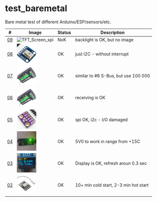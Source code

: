 # test_baremetal
Bare metal test of different Arduino/ESP/sensors/etc. 

| # | Image | Status | Description |
| --- | --- | --- | --- |
|[09](https://github.com/ayaromenok/test_baremetal/issues/09) | ![TFT_Screen_spi](https://github.com/ayaromenok/test_baremetal/blob/master/09__TFT_Screen_spi/png/09.png) | NoK | backlight is OK, but no image |\n
|[08](https://github.com/ayaromenok/test_baremetal/issues/08) | ![AMG883x_termal_sensor](https://github.com/ayaromenok/test_baremetal/blob/master/08__AMG883x_termal_sensor/png/08.png) | OK | just I2C - without interrupt |\n
|[07](https://github.com/ayaromenok/test_baremetal/issues/07) | ![iBus_Receiver](https://github.com/ayaromenok/test_baremetal/blob/master/07__iBus_Receiver/png/07.png) | OK | similar to #6 S-Bus, but use 100 000 |\n
|[06](https://github.com/ayaromenok/test_baremetal/issues/06) | ![SBUS_Reciever](https://github.com/ayaromenok/test_baremetal/blob/master/06__SBUS_Reciever/png/06.png) | OK | receiving is OK |\n
|[05](https://github.com/ayaromenok/test_baremetal/issues/05) | ![i2c_spi_bmp280](https://github.com/ayaromenok/test_baremetal/blob/master/05__i2c_spi_bmp280/png/05.png) | OK | spi OK, i2c - I/O damaged |\n
|[04](https://github.com/ayaromenok/test_baremetal/issues/04) | ![temperature_trigger](https://github.com/ayaromenok/test_baremetal/blob/master/04__temperature_trigger/png/04.png) | OK | 5V0 to work in range from +15C |\n
|[03](https://github.com/ayaromenok/test_baremetal/issues/03) | ![i2c_display_ssd1306](https://github.com/ayaromenok/test_baremetal/blob/master/03__i2c_display_ssd1306/png/03.png) | OK | Display is OK, refresh aroun 0.3 sec|\n
|[02](https://github.com/ayaromenok/test_baremetal/issues/02) | ![serial_GPS](https://github.com/ayaromenok/test_baremetal/blob/master/02__serial_GPS/png/02.png) | OK | 10+ min cold start, 2-3 min hot start |\n



